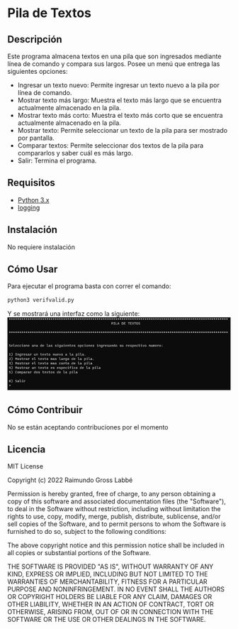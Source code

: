 # Pila de Textos

## Descripción

Este programa almacena textos en una pila que son ingresados mediante línea de comando y compara sus largos. Posee un menú que entrega las siguientes opciones:
* Ingresar un texto nuevo: Permite ingresar un texto nuevo a la pila por línea de comando.
* Mostrar texto más largo: Muestra el texto más largo que se encuentra actualmente almacenado en la pila.
* Mostrar texto más corto: Muestra el texto más corto que se encuentra actualmente almacenado en la pila.
* Mostrar texto: Permite seleccionar un texto de la pila para ser mostrado por pantalla.
* Comparar textos: Permite seleccionar dos textos de la pila para compararlos y saber cuál es más largo.
* Salir: Termina el programa.

## Requisitos

* [Python 3.x](https://www.python.org/downloads/)
* [logging](https://docs.python.org/3/library/logging.html)

## Instalación

No requiere instalación
## Cómo Usar

Para ejecutar el programa basta con correr el comando:

```bash
python3 verifvalid.py
```
Y se mostrará una interfaz como la siguiente:
![interfaz](./assest/interfaz.png)
## Cómo Contribuir

No se están aceptando contribuciones por el momento
## Licencia

MIT License

Copyright (c) 2022 Raimundo Gross Labbé

Permission is hereby granted, free of charge, to any person obtaining a copy
of this software and associated documentation files (the "Software"), to deal
in the Software without restriction, including without limitation the rights
to use, copy, modify, merge, publish, distribute, sublicense, and/or sell
copies of the Software, and to permit persons to whom the Software is
furnished to do so, subject to the following conditions:

The above copyright notice and this permission notice shall be included in all
copies or substantial portions of the Software.

THE SOFTWARE IS PROVIDED "AS IS", WITHOUT WARRANTY OF ANY KIND, EXPRESS OR
IMPLIED, INCLUDING BUT NOT LIMITED TO THE WARRANTIES OF MERCHANTABILITY,
FITNESS FOR A PARTICULAR PURPOSE AND NONINFRINGEMENT. IN NO EVENT SHALL THE
AUTHORS OR COPYRIGHT HOLDERS BE LIABLE FOR ANY CLAIM, DAMAGES OR OTHER
LIABILITY, WHETHER IN AN ACTION OF CONTRACT, TORT OR OTHERWISE, ARISING FROM,
OUT OF OR IN CONNECTION WITH THE SOFTWARE OR THE USE OR OTHER DEALINGS IN THE
SOFTWARE.
